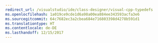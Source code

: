 ```yaml
---
redirect_url: /visualstudio/ide/class-designer/visual-cpp-typedefs
ms.openlocfilehash: 1a019ce9cde1d6a98a00ea884ee343593acfa3e6
ms.sourcegitcommit: 64c7682ec3a2cbea684e716803398d4278b591d1
ms.translationtype: HT
ms.contentlocale: de-DE
ms.lasthandoff: 12/15/2017
---
```

